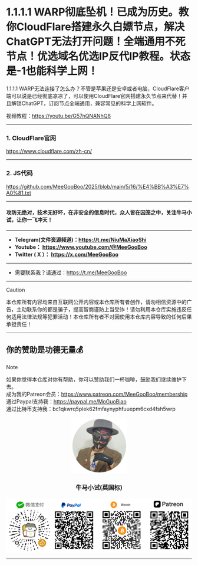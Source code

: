 # 1.1.1.1 WARP彻底坠机！已成为历史。教你CloudFlare搭建永久白嫖节点，解决ChatGPT无法打开问题！全端通用不死节点！优选域名优选IP反代IP教程。状态是-1也能科学上网！

1.1.1.1 WARP无法连接了怎么办？不管是苹果还是安卓或者电脑，CloudFlare客户端可以说是已经彻底凉凉了，可以使用CloudFlare官网搭建永久节点来代替！并且解锁ChatGPT，订阅节点全端通用，兼容常见的科学上网软件。

视频教程：https://youtu.be/G57nQNANhQ8
****

### 1. CloudFlare官网

https://www.cloudflare.com/zh-cn/

****

### 2. JS代码
https://github.com/MeeGooBoo/2025/blob/main/5/16/%E4%BB%A3%E7%A0%81.txt





****

#### 攻防无绝对，技术无好坏，在非安全的信息时代，众人皆在囚笼之中，关注牛马小试，让你一飞冲天！

****

- **Telegram(文件资源频道)：https://t.me/NiuMaXiaoShi**
- **Youtube：  https://www.youtube.com/@MeeGooBoo**
- **Twitter ( X ）：  https://x.com/MeeGooBoo**

****
- 需要联系我？请通过：https://t.me/MeeGooBoo
****

> [!CAUTION]
>
> 本仓库所有内容均来自互联网公开内容或本仓库所有者创作，请勿相信资源中的广告，主动联系你的都是骗子，提高智商谨防上当受诈！请勿利用本仓库实施违反任何适用法律法规等犯罪活动！本仓库所有者不对因使用本仓库内容导致的任何后果承担责任！

****

## 你的赞助是功德无量💰

> [!NOTE]
>
> 如果你觉得本仓库对你有帮助，你可以赞助我们一杯咖啡，鼓励我们继续维护下去。<br>
> 成为我的Patreon会员：https://www.patreon.com/MeeGooBoo/membership<br>
> 通过Paypal支持我：https://paypal.me/MoGuoBiao<br>
> 通过比特币支持我：bc1qkwrq5plek62fmfaynyphfuuepm6cxd4fsh5wrp



<p align="center" >
    <img src="https://raw.githubusercontent.com/MeeGooBoo/2025/refs/heads/main/static/imgs/logo.png" width="150">
    <h3 align="center">牛马小试(莫国标)</h3>
    <p align="center">
        <img src="https://raw.githubusercontent.com/MeeGooBoo/2025/refs/heads/main/static/imgs/pays.png">
    </p>
</p>

****
